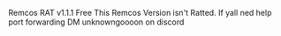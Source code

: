 Remcos RAT v1.1.1 Free 
This Remcos Version isn't Ratted.
If yall ned help port forwarding DM unknowngoooon on discord
